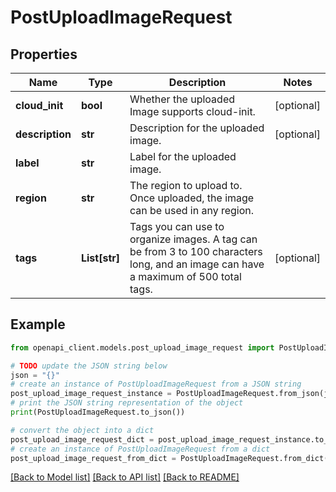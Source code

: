 # PostUploadImageRequest


## Properties

Name | Type | Description | Notes
------------ | ------------- | ------------- | -------------
**cloud_init** | **bool** | Whether the uploaded Image supports cloud-init. | [optional] 
**description** | **str** | Description for the uploaded image. | [optional] 
**label** | **str** | Label for the uploaded image. | 
**region** | **str** | The region to upload to. Once uploaded, the image can be used in any region. | 
**tags** | **List[str]** | Tags you can use to organize images. A tag can be from 3 to 100 characters long, and an image can have a maximum of 500 total tags. | [optional] 

## Example

```python
from openapi_client.models.post_upload_image_request import PostUploadImageRequest

# TODO update the JSON string below
json = "{}"
# create an instance of PostUploadImageRequest from a JSON string
post_upload_image_request_instance = PostUploadImageRequest.from_json(json)
# print the JSON string representation of the object
print(PostUploadImageRequest.to_json())

# convert the object into a dict
post_upload_image_request_dict = post_upload_image_request_instance.to_dict()
# create an instance of PostUploadImageRequest from a dict
post_upload_image_request_from_dict = PostUploadImageRequest.from_dict(post_upload_image_request_dict)
```
[[Back to Model list]](../README.md#documentation-for-models) [[Back to API list]](../README.md#documentation-for-api-endpoints) [[Back to README]](../README.md)


